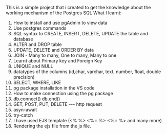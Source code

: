 This is a simple project that i created to get the knowledge about the working mechanism of the Postgres SQL
What I learnt:
1) How to install and use pgAdmin to view data
2) Use postgres commands
3) SQL syntax to CREATE, INSERT, DELETE, UPDATE the table and database
4) ALTER and DROP table
5) UPDATE, DELETE and ORDER BY data
6) JOIN - Many to many, One to many, Many to one
7) Learnt about Primary key and Foreign Key
8) UNIQUE and NULL
9) datatypes of the columns (id,char, varchar, text, number, float, double precision)
10) SELECT, WHERE, LIKE
11) pg package installation in the VS code
12) How to make connection using the pg package
13) db.connect()  db.end()
14) GET, POST, PUT, DELETE --- http request
15) asyn-await
16) try-catch
17) I have used EJS template  (<% %> <%= %> <%= %> and many more)
18) Rendering the ejs file from the js file.


